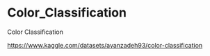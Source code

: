 # Color_Classification
Color Classification

https://www.kaggle.com/datasets/ayanzadeh93/color-classification
